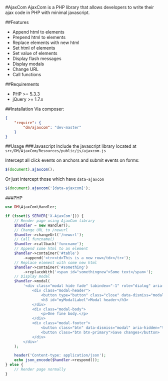 #AjaxCom
AjaxCom is a PHP library that allows developers to write their ajax code in PHP with minimal javascript.

##Features
- Append html to elements
- Prepend html to elements
- Replace elements with new html
- Set html of elements
- Set value of elements
- Display flash messages
- Display modals
- Change URL
- Call functions

##Requirements
- PHP >= 5.3.3
- jQuery >= 1.7.x

##Installation
Via composer:

``` json
{
    "require": {
        "dm/ajaxcom": "dev-master"
    }
}
```

##Usage
###Javascript
Include the javascript library located at `src/DM/AjaxCom/Resources/public/js/ajaxcom.js`

Intercept all click events on anchors and submit events on forms:
``` javascript
$(document).ajaxcom();
```

Or just intercept those which have `data-ajaxcom`
``` javascript
$(document).ajaxcom('[data-ajaxcom]');
```

###PHP
``` php
use DM\AjaxCom\Handler;

if (isset($_SERVER['X-AjaxCom'])) {
    // Render page using AjaxCom library
    $handler = new Handler();
    // Change URL to /newurl
    $handler->changeUrl('/newurl');
    // Call funcname()
    $handler->callback('funcname');
    // Append some html to an element
    $handler->container('#table')
        ->append('<tr><td>This is a new row</td></tr>');
    // Replace element with some new html
    $handler->container('#something')
        ->replaceWith('<span id="somethingnew">Some text</span>');
    // Display modal
    $handler->modal(
        '<div class="modal hide fade" tabindex="-1" role="dialog" aria-labelledby="myModalLabel" aria-hidden="true">
            <div class="modal-header">
                <button type="button" class="close" data-dismiss="modal" aria-hidden="true">&times;</button>
                <h3 id="myModalLabel">Modal header</h3>
            </div>
            <div class="modal-body">
                <p>One fine body.</p>
            </div>
            <div class="modal-footer">
                <button class="btn" data-dismiss="modal" aria-hidden="true">Close</button>
                <button class="btn btn-primary">Save changes</button>
            </div>
        </div>'
    );

    header('Content-type: application/json');
    echo json_encode($handler->respond());
} else {
    // Render page normally
}
```
